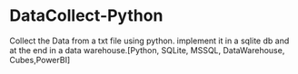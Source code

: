 # DataCollect-Python
 Collect the Data from a txt file using python. implement it in a sqlite db and at the end in a data warehouse.[Python, SQLite, MSSQL, DataWarehouse, Cubes,PowerBI]
